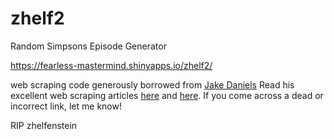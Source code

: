 # zhelf2
Random Simpsons Episode Generator

https://fearless-mastermind.shinyapps.io/zhelf2/

web scraping code generously borrowed from [Jake Daniels](https://github.com/imjakedaniels) Read his excellent web scraping articles [here](https://datacritics.com/2018/08/15/build-a-ggplot-the-fall-of-the-simpsons/?utm_campaign=News&utm_medium=Community&utm_source=DataCamp.com) and [here](https://datacritics.com/2018/03/20/scrape-it-yourself-spotify-charts/). If you come across a dead or incorrect link, let me know!

RIP zhelfenstein
